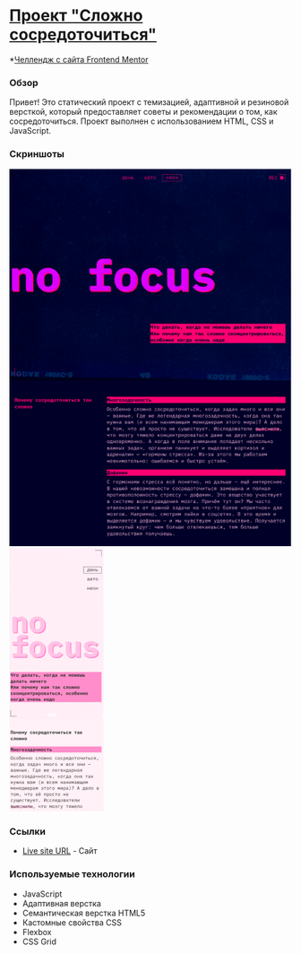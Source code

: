 # [Проект "Сложно сосредоточиться"](https://slozhno-sosredotochitsya.vercel.app/)

*[Челлендж с сайта Frontend Mentor](https://www.frontendmentor.io/home)

### Обзор

Привет! Это статический проект с темизацией, адаптивной и резиновой версткой, который предоставляет советы и рекомендации о том, как сосредоточиться. Проект выполнен с использованием HTML, CSS и JavaScript.

### Скриншоты

![Темная тема десктоп](./images/no-focus-main.png)
![Светлая тема смартфон](./images/no-focus-mobile.png)

### Ссылки

- [Live site URL](https://slozhno-sosredotochitsya.vercel.app/) - Сайт

### Используемые технологии

- JavaScript
- Адаптивная верстка
- Семантическая верстка HTML5
- Кастомные свойства CSS
- Flexbox
- CSS Grid